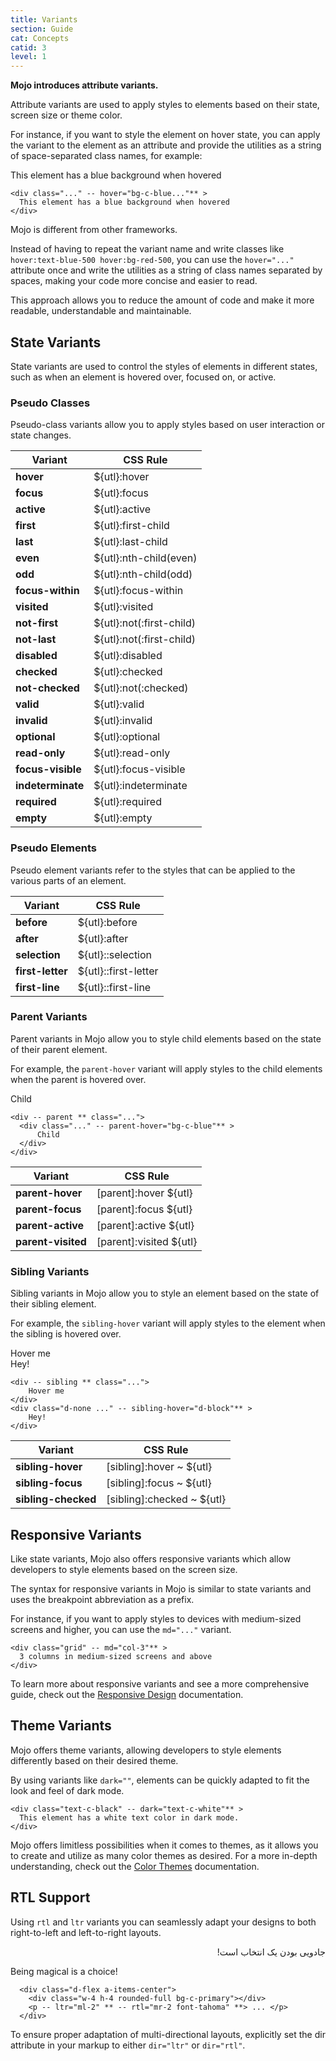 ```yaml
---
title: Variants
section: Guide
cat: Concepts
catid: 3
level: 1
---
```


<b>Mojo introduces attribute variants.</b>

Attribute variants are used to apply styles to elements based on their state, screen size or theme color.

For instance, if you want to style the element on hover state, you can apply the variant to the element as an attribute and provide the utilities as a string of space-separated class names, for example:

<utldemo abovecode="true">
  <div class="bg-c-teal text-c-white pa-4 rounded-4" hover="bg-c-blue">
    This element has a blue background when hovered
  </div>
    
  </div>
</utldemo>
<showcode lang="html">

```
<div class="..." -- hover="bg-c-blue..."** >
  This element has a blue background when hovered
</div>
```

</showcode>

Mojo is different from other frameworks.

Instead of having to repeat the variant name and write classes like `hover:text-blue-500 hover:bg-red-500`, you can use the `hover="..."` attribute once and write the utilities as a string of class names separated by spaces, making your code more concise and easier to read.

This approach allows you to reduce the amount of code and make it more readable, understandable and maintainable.

## State Variants

State variants are used to control the styles of elements in different states, such as when an element is hovered over, focused on, or active.

### Pseudo Classes

Pseudo-class variants allow you to apply styles based on user interaction or state changes.

| Variant              | CSS Rule                 |
| -------------------- | ------------------------ |
| <b>hover</b>         | ${utl}:hover             |
| <b>focus</b>         | ${utl}:focus             |
| <b>active</b>        | ${utl}:active            |
| <b>first</b>         | ${utl}:first-child       |
| <b>last</b>          | ${utl}:last-child        |
| <b>even</b>          | ${utl}:nth-child(even)   |
| <b>odd</b>           | ${utl}:nth-child(odd)    |
| <b>focus-within</b>  | ${utl}:focus-within      |
| <b>visited</b>       | ${utl}:visited           |
| <b>not-first</b>     | ${utl}:not(:first-child) |
| <b>not-last</b>      | ${utl}:not(:first-child) |
| <b>disabled</b>      | ${utl}:disabled          |
| <b>checked</b>       | ${utl}:checked           |
| <b>not-checked</b>   | ${utl}:not(:checked)     |
| <b>valid</b>         | ${utl}:valid             |
| <b>invalid</b>       | ${utl}:invalid           |
| <b>optional</b>      | ${utl}:optional          |
| <b>read-only</b>     | ${utl}:read-only         |
| <b>focus-visible</b> | ${utl}:focus-visible     |
| <b>indeterminate</b> | ${utl}:indeterminate     |
| <b>required</b>      | ${utl}:required          |
| <b>empty</b>         | ${utl}:empty             |

### Pseudo Elements

Pseudo element variants refer to the styles that can be applied to the various parts of an element.

| Variant             | CSS Rule             |
| ------------------- | -------------------- |
| <b>before</b>       | ${utl}:before        |
| <b>after</b>        | ${utl}:after         |
| <b>selection</b>    | ${utl}::selection    |
| <b>first-letter</b> | ${utl}::first-letter |
| <b>first-line</b>   | ${utl}::first-line   |

### Parent Variants

Parent variants in Mojo allow you to style child elements based on the state of their parent element.

For example, the `parent-hover` variant will apply styles to the child elements when the parent is hovered over.

<utldemo abovecode="true">
  <div parent class="bg-c-primary[10] pa-4 rounded-4 w-full d-flex a-items-center j-content-center">
    <div class="bg-c-grayblue text-c-white px-4 py-2 rounded-3 text-a-center d-inline-flex" parent-hover="bg-c-blue">
        Child
    </div>
  </div>
</utldemo>
<showcode lang="html">

```
<div -- parent ** class="...">
  <div class="..." -- parent-hover="bg-c-blue"** >
      Child
  </div>
</div>
```

</showcode>

| Variant               | CSS Rule                |
| --------------------- | ----------------------- |
| <b>parent-hover</b>   | [parent]:hover ${utl}   |
| <b>parent-focus</b>   | [parent]:focus ${utl}   |
| <b>parent-active</b>  | [parent]:active ${utl}  |
| <b>parent-visited</b> | [parent]:visited ${utl} |

### Sibling Variants

Sibling variants in Mojo allow you to style an element based on the state of their sibling element.

For example, the `sibling-hover` variant will apply styles to the element when the sibling is hovered over.

<utldemo abovecode="true">
  <div sibling class="bg-c-grayblue text-c-white px-4 py-2 rounded-3 text-a-center d-inline-flex">
      Hover me
  </div>
  <div class="bg-c-grayblue text-c-white px-4 py-2 rounded-3 text-a-center d-none ml-1" sibling-hover="d-block">
      Hey!
  </div>
</utldemo>
<showcode lang="html">

```
<div -- sibling ** class="...">
    Hover me
</div>
<div class="d-none ..." -- sibling-hover="d-block"** >
    Hey!
</div>
```

</showcode>

| Variant                | CSS Rule                   |
| ---------------------- | -------------------------- |
| <b>sibling-hover</b>   | [sibling]:hover ~ ${utl}   |
| <b>sibling-focus</b>   | [sibling]:focus ~ ${utl}   |
| <b>sibling-checked</b> | [sibling]:checked ~ ${utl} |

## Responsive Variants

Like state variants, Mojo also offers responsive variants which allow developers to style elements based on the screen size.

The syntax for responsive variants in Mojo is similar to state variants and uses the breakpoint abbreviation as a prefix.

For instance, if you want to apply styles to devices with medium-sized screens and higher, you can use the `md="..."` variant.

<showcode lang="html">

```
<div class="grid" -- md="col-3"** >
  3 columns in medium-sized screens and above
</div>
```

</showcode>

To learn more about responsive variants and see a more comprehensive guide, check out the [Responsive Design](/docs/guide/responsive-design) documentation.

## Theme Variants

Mojo offers theme variants, allowing developers to style elements differently based on their desired theme.

By using variants like `dark=""`, elements can be quickly adapted to fit the look and feel of dark mode.

<showcode lang="html">

```
<div class="text-c-black" -- dark="text-c-white"** >
  This element has a white text color in dark mode.
</div>
```

</showcode>

Mojo offers limitless possibilities when it comes to themes, as it allows you to create and utilize as many color themes as desired. For a more in-depth understanding, check out the [Color Themes](/docs/guide/color-themes) documentation.

## RTL Support

Using `rtl` and `ltr` variants you can seamlessly adapt your designs to both right-to-left and left-to-right layouts.

<utldemo abovecode="true" _="(.demo) flex-col gap-0 (.demo p) !my-3">
  <div class="d-flex a-items-center" dir="rtl">
    <div class="w-4 h-4 rounded-full bg-c-primary"></div>
    <p ltr="ml-2" rtl="mr-2 font-tahoma">جادویی بودن یک انتخاب است!</p>
  </div>
  <div class="d-flex a-items-center" dir="ltr">
    <div class="w-4 h-4 rounded-full bg-c-primary"></div>
    <p ltr="ml-2" rtl="mr-2 font-tahoma">Being magical is a choice!</p>
  </div>
</utldemo>
<showcode lang="html">

```
  <div class="d-flex a-items-center">
    <div class="w-4 h-4 rounded-full bg-c-primary"></div>
    <p -- ltr="ml-2" ** -- rtl="mr-2 font-tahoma" **> ... </p>
  </div>
```

</showcode>

To ensure proper adaptation of multi-directional layouts, explicitly set the dir attribute in your markup to either `dir="ltr"` or `dir="rtl"`.
